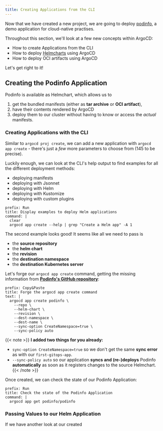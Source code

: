 ```yaml
---
title: Creating Applications from the CLI
---
```


Now that we have created a new project, we are going to deploy [podinfo](https://github.com/stefanprodan/podinfo),
a demo application for cloud-native practises.

Throughout this section, we'll look at a few new concepts within ArgoCD:

- How to create Applications from the CLI
- How to deploy [Helmcharts](https://helm.sh) using ArgoCD
- How to deploy OCI artifacts using ArgoCD

Let's get right to it!

## Creating the Podinfo Application

Podinfo is available as Helmchart, which allows us to

1. get the bundled manifests (either as **tar archive** or **OCI artifact**),
2. have their contents rendered by ArgoCD
3. deploy them to our cluster without having to know or access the *actual* manifests.

### Creating Applications with the CLI

Similar to `argocd proj create`, we can add a new application with `argocd app create` - there's just a *few* more parameters to choose from (145 to be precise).

Luckily enough, we can look at the CLI's help output to find examples for all the different deployment methods:

- deploying manifests
- deploying with Jsonnet
- deploying with Helm
- deploying with Kustomize
- deploying with custom plugins

```terminal:execute
prefix: Run
title: Display examples to deploy Helm applications
command: |
  clear
  argocd app create --help | grep "Create a Helm app" -A 1
```

The second example looks good! It seems like all we need to pass is

- the **source repository**
- the **helm chart**
- the **revision**
- the **destination namespace**
- the **destination Kubernetes server**

Let's forge our `argocd app create` command, getting the missing information from
[**Podinfo's GitHub repository**](https://github.com/stefanprodan/podinfo#helm):

```workshop:copy
prefix: Copy&Paste
title: Forge the argocd app create command
text: |
  argocd app create podinfo \
    --repo \
    --helm-chart \
    --revision \
    --dest-namespace \
    --dest-name \
    --sync-option CreateNamespace=true \
    --sync-policy auto
```

{{< note >}}
**I added two things for you already:**

- `sync-option CreateNamespace=true` so we don't get the same **sync error** as with our `first-gitops-app`.
- `--sync-policy auto` so our application **syncs and (re-)deploys** Podinfo **automatically** as soon as it registers changes to the source Helmchart.
{{< /note >}}

Once created, we can check the state of our Podinfo Application:

```terminal:execute
prefix: Run
title: Check the state of the Podinfo Application
command: |
  argocd app get podinfo/podinfo
```


### Passing Values to our Helm Application

If we have another look at our created